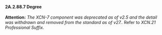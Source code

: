 #### 2A.2.88.7 Degree 

**Attention:** _The XCN-7 component was deprecated as of v2.5 and the detail was withdrawn and removed from the standard as of v27.._ Refer to _XCN.21 Professional Suffix._
